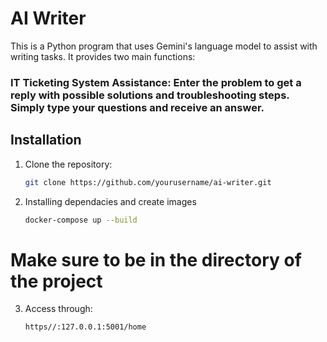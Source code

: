 # AI Writer

This is a Python program that uses Gemini's language model to assist with writing tasks. It provides two main functions:

### IT Ticketing System Assistance: Enter the problem to get a reply with possible solutions and troubleshooting steps. Simply type your questions and receive an answer.

## Installation

1. Clone the repository:

   ```bash
   git clone https://github.com/yourusername/ai-writer.git
   ```

2. Installing dependacies and create images

   ```bash
   docker-compose up --build
   ```
# Make sure to be in the directory of the project

3. Access through:
   ```bash
   https//:127.0.0.1:5001/home
   ```
 